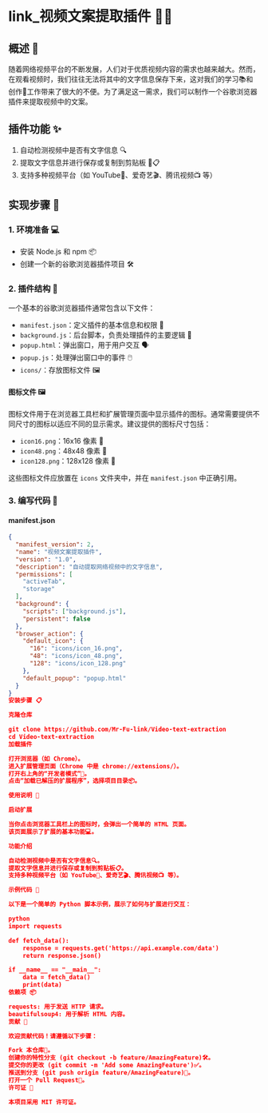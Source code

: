 # link_视频文案提取插件 🎥📝

## 概述 🌟

随着网络视频平台的不断发展，人们对于优质视频内容的需求也越来越大。然而，在观看视频时，我们往往无法将其中的文字信息保存下来，这对我们的学习📚和创作🎨工作带来了很大的不便。为了满足这一需求，我们可以制作一个谷歌浏览器插件来提取视频中的文案。

## 插件功能 ✨

1. 自动检测视频中是否有文字信息 🔍
2. 提取文字信息并进行保存或复制到剪贴板 💾📋
3. 支持多种视频平台（如 YouTube🎥、爱奇艺🎬、腾讯视频📺 等）

## 实现步骤 🚀

### 1. 环境准备 💻

- 安装 Node.js 和 npm 📦
- 创建一个新的谷歌浏览器插件项目 🛠️

### 2. 插件结构 📂

一个基本的谷歌浏览器插件通常包含以下文件：

- `manifest.json`：定义插件的基本信息和权限 📄
- `background.js`：后台脚本，负责处理插件的主要逻辑 🧠
- `popup.html`：弹出窗口，用于用户交互 🗣️
- `popup.js`：处理弹出窗口中的事件 🖱️
- `icons/`：存放图标文件 🖼️

#### 图标文件 🖼️

图标文件用于在浏览器工具栏和扩展管理页面中显示插件的图标。通常需要提供不同尺寸的图标以适应不同的显示需求。建议提供的图标尺寸包括：

- `icon16.png`：16x16 像素 📌
- `icon48.png`：48x48 像素 📌
- `icon128.png`：128x128 像素 📌

这些图标文件应放置在 `icons` 文件夹中，并在 `manifest.json` 中正确引用。

### 3. 编写代码 📝

#### manifest.json

```json
{
  "manifest_version": 2,
  "name": "视频文案提取插件",
  "version": "1.0",
  "description": "自动提取网络视频中的文字信息",
  "permissions": [
    "activeTab",
    "storage"
  ],
  "background": {
    "scripts": ["background.js"],
    "persistent": false
  },
  "browser_action": {
    "default_icon": {
      "16": "icons/icon_16.png",
      "48": "icons/icon_48.png",
      "128": "icons/icon_128.png"
    },
    "default_popup": "popup.html"
  }
}
安装步骤 📋

克隆仓库

git clone https://github.com/Mr-Fu-link/Video-text-extraction
cd Video-text-extraction
加载插件

打开浏览器（如 Chrome）。
进入扩展管理页面（Chrome 中是 chrome://extensions/）。
打开右上角的“开发者模式”🔧。
点击“加载已解压的扩展程序”，选择项目目录📦。

使用说明 📜

启动扩展

当你点击浏览器工具栏上的图标时，会弹出一个简单的 HTML 页面。
该页面展示了扩展的基本功能💻。

功能介绍

自动检测视频中是否有文字信息🔍。
提取文字信息并进行保存或复制到剪贴板📋。
支持多种视频平台（如 YouTube🎥、爱奇艺🎬、腾讯视频📺 等）。

示例代码 📝

以下是一个简单的 Python 脚本示例，展示了如何与扩展进行交互：

python
import requests

def fetch_data():
    response = requests.get('https://api.example.com/data')
    return response.json()

if __name__ == "__main__":
    data = fetch_data()
    print(data)
依赖项 📦

requests: 用于发送 HTTP 请求。
beautifulsoup4: 用于解析 HTML 内容。
贡献 🤝

欢迎贡献代码！请遵循以下步骤：

Fork 本仓库🌟。
创建你的特性分支 (git checkout -b feature/AmazingFeature)🛠️。
提交你的更改 (git commit -m 'Add some AmazingFeature')✅。
推送到分支 (git push origin feature/AmazingFeature)🚀。
打开一个 Pull Request💬。
许可证 📜

本项目采用 MIT 许可证。
